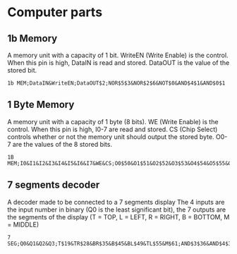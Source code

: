 # Computer parts

## 1b Memory

A memory unit with a capacity of 1 bit.
WriteEN (Write Enable) is the control. When this pin is high, DataIN is read and stored.
DataOUT is the value of the stored bit.  
```
1b MEM;DataIN&WriteEN;DataOUT$2;NOR$5$3&NOR$2$6&NOT$0&AND$4$1&AND$0$1
```

## 1 Byte Memory

A memory unit with a capacity of 1 byte (8 bits).
WE (Write Enable) is the control. When this pin is high, I0-7 are read and stored.
CS (Chip Select) controls whether or not the memory unit should output the stored byte.
O0-7 are the values of the 8 stored bits.  
```
1B MEM;I0&I1&I2&I3&I4&I5&I6&I7&WE&CS;O0$50&O1$51&O2$52&O3$53&O4$54&O5$55&O6$56&O7$57;NOR$13$11&NOR$10$14&NOT$0&AND$12$8&AND$0$8&NOR$18$16&NOR$15$19&NOT$2&AND$17$8&AND$2$8&NOR$23$21&NOR$20$24&NOT$3&AND$22$8&AND$3$8&NOR$28$26&NOR$25$29&NOT$4&AND$27$8&AND$4$8&NOR$33$31&NOR$30$34&NOT$5&AND$32$8&AND$5$8&NOR$38$36&NOR$35$39&NOT$6&AND$37$8&AND$6$8&NOR$43$41&NOR$40$44&NOT$1&AND$42$8&AND$1$8&NOR$48$46&NOR$45$49&NOT$7&AND$47$8&AND$7$8&AND$10$9&AND$40$9&AND$15$9&AND$20$9&AND$25$9&AND$30$9&AND$35$9&AND$45$9
```

## 7 segments decoder

A decoder made to be connected to a 7 segments display
The 4 inputs are the input number in binary (Q0 is the least significant bit), the 7 outputs are the segments of the display (T = TOP, L = LEFT, R = RIGHT, B = BOTTOM, M = MIDDLE)  
```
7 SEG;Q0&Q1&Q2&Q3;T$19&TR$28&BR$35&B$45&BL$49&TL$55&M$61;AND$3$36&AND$4$39&AND$0$2&AND$6$40&AND$0$1&AND$8$39&AND$34$39&AND$10$40&AND$2$36&AND$12$40&AND$2$36&AND$14$40&OR$7$17&AND$1$18&OR$2$40&OR$16$22&OR$3$39&AND$20$34&OR$21$5&XNOR$0$1&AND$23$40&AND$0$3&OR$24$27&AND$25$36&OR$26$30&OR$34$40&AND$29$39&XOR$2$3&OR$31$33&AND$0$40&NOT$0&OR$32$37&NOT$1&AND$36$38&OR$0$40&NOT$2&NOT$3&XOR$0$1&AND$41$2&AND$3$36&OR$42$9&OR$44$46&OR$43$11&OR$1$2&AND$47$3&OR$48$50&AND$34$51&OR$1$39&OR$1$39&AND$52$3&OR$53$13&OR$54$57&OR$2$36&AND$56$34&OR$0$39&AND$58$3&OR$59$15&OR$60$62&AND$1$63&OR$34$39
```
